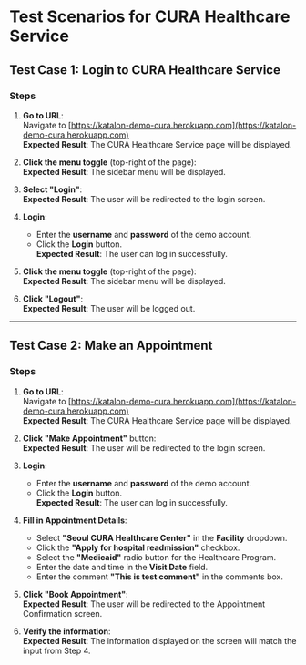 # Test Scenarios for CURA Healthcare Service

## Test Case 1: Login to CURA Healthcare Service

### Steps

1. **Go to URL**:  
   Navigate to [https://katalon-demo-cura.herokuapp.com](https://katalon-demo-cura.herokuapp.com)  
   **Expected Result**: The CURA Healthcare Service page will be displayed.

2. **Click the menu toggle** (top-right of the page):  
   **Expected Result**: The sidebar menu will be displayed.

3. **Select "Login"**:  
   **Expected Result**: The user will be redirected to the login screen.

4. **Login**:
   - Enter the **username** and **password** of the demo account.
   - Click the **Login** button.  
   **Expected Result**: The user can log in successfully.

5. **Click the menu toggle** (top-right of the page):  
   **Expected Result**: The sidebar menu will be displayed.

6. **Click "Logout"**:  
   **Expected Result**: The user will be logged out.

---

## Test Case 2: Make an Appointment

### Steps

1. **Go to URL**:  
   Navigate to [https://katalon-demo-cura.herokuapp.com](https://katalon-demo-cura.herokuapp.com)  
   **Expected Result**: The CURA Healthcare Service page will be displayed.

2. **Click "Make Appointment"** button:  
   **Expected Result**: The user will be redirected to the login screen.

3. **Login**:
   - Enter the **username** and **password** of the demo account.
   - Click the **Login** button.  
   **Expected Result**: The user can log in successfully.

4. **Fill in Appointment Details**:
   - Select **"Seoul CURA Healthcare Center"** in the **Facility** dropdown.
   - Click the **"Apply for hospital readmission"** checkbox.
   - Select the **"Medicaid"** radio button for the Healthcare Program.
   - Enter the date and time in the **Visit Date** field.
   - Enter the comment **"This is test comment"** in the comments box.

5. **Click "Book Appointment"**:  
   **Expected Result**: The user will be redirected to the Appointment Confirmation screen.

6. **Verify the information**:  
   **Expected Result**: The information displayed on the screen will match the input from Step 4.
